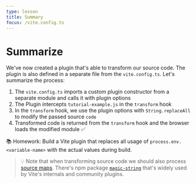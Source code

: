 ```yaml
---
type: lesson
title: Summary
focus: /vite.config.ts
---
```


# Summarize

We've now created a plugin that's able to transform our source code. The plugin is also defined in a separate file from the `vite.config.ts`. Let's summarize the process:

<ol>
  <li>The <code>vite.config.ts</code> imports a custom plugin constructor from a separate module and calls it with plugin options</li>

  <li class="mt2">The Plugin intercepts <code>tutorial-example.js</code> in the <code>transform</code> hook</li>

  <li class="mt2">In the <code>transform</code> hook, we use the plugin options with <code>String.replaceAll</code> to modify the passed source <code>code</code></li>

  <li class="mt2">Transformed code is returned from the <code>transform</code> hook and the browser loads the modified module&nbsp;✅</li>
</ol>

📚 Homework: Build a Vite plugin that replaces all usage of `process.env.<variable-name>` with the actual values during build.

> 💡 Note that when transforming source code we should also process [source maps](https://web.dev/articles/source-maps). There's npm package [`magic-string`](https://www.npmjs.com/package/magic-string) that's widely used by Vite's internals and community plugins.
